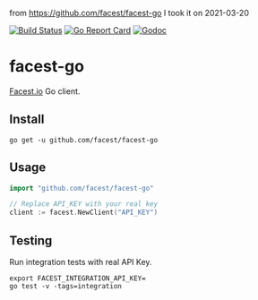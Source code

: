 from https://github.com/facest/facest-go
I took it on 2021-03-20

[![Build Status](https://travis-ci.org/facest/facest-go.svg?branch=master)](https://travis-ci.org/facest/facest-go) [![Go Report Card](https://goreportcard.com/badge/facest/facest-go)](https://goreportcard.com/report/facest/facest-go)
[![Godoc](http://img.shields.io/badge/godoc-reference-blue.svg?style=flat)](https://godoc.org/github.com/facest/facest-go)

# facest-go

[Facest.io](https://facest.io) Go client.

## Install

```
go get -u github.com/facest/facest-go
```

## Usage

```go
import "github.com/facest/facest-go"

// Replace API_KEY with your real key
client := facest.NewClient("API_KEY")
```

## Testing

Run integration tests with real API Key.

```
export FACEST_INTEGRATION_API_KEY=
go test -v -tags=integration
```
